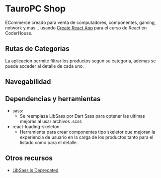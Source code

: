 # TauroPC Shop

ECommerce creado para venta de computadores, componentes, gaming, network y mas... usando [Create React App](https://github.com/facebook/create-react-app) para el curso de React en CoderHouse.

## Rutas de Categorias

La aplicacion permite filtrar los productos segun su categoria, ademas se puede acceder al detalle de cada uno.

## Navegabilidad


## Dependencias y herramientas
- sass:
    - Se reemplaza LibSass por Dart Sass para optener las ultimas mejoras al usar archivos .scss
- react-loading-skeleton:
    - Herramienta para crear componentes tipo skeletor que mejoran la experiencia de usuario en la carga de los productos tanto para el listado como para el detalle.

## Otros recursos
- [LibSass is Deprecated](https://sass-lang.com/blog/libsass-is-deprecated)
